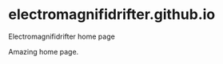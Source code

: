 # electromagnifidrifter.github.io
Electromagnifidrifter home page

Amazing home page.  

  

  
  
    
  
    
    

  
  



    
  

  

  
    
  
  


    
    





    
  

  
  
  

  
  


     









  









